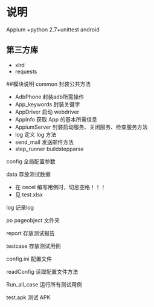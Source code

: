 # 说明
Appium +python 2.7+unittest android 

## 第三方库
- xlrd
- requests

##模块说明
common 封装公共方法
- AdbPhone 封装adb所需操作
- App_keywords 封装关键字
- AppDriver 启动 webdriver
- AppInfo 获取 App 的基本所需信息
- AppiumServer 封装启动服务、关闭服务、检查服务方法
- log 定义 log 方法
- send_mail  发送邮件方法
- step_runner buildstepparse

config 全局配置参数

data 存放测试数据
- 在 cecel 编写用例时，切忌空格！！！
- 见 test.xlsx

log 记录log

po pageobject 文件夹

report 存放测试报告

testcase 存放测试用例

config.ini 配置文件

readConfig 读取配置文件方法

Run_all_case 运行所有测试用例

test.apk 测试 APK

